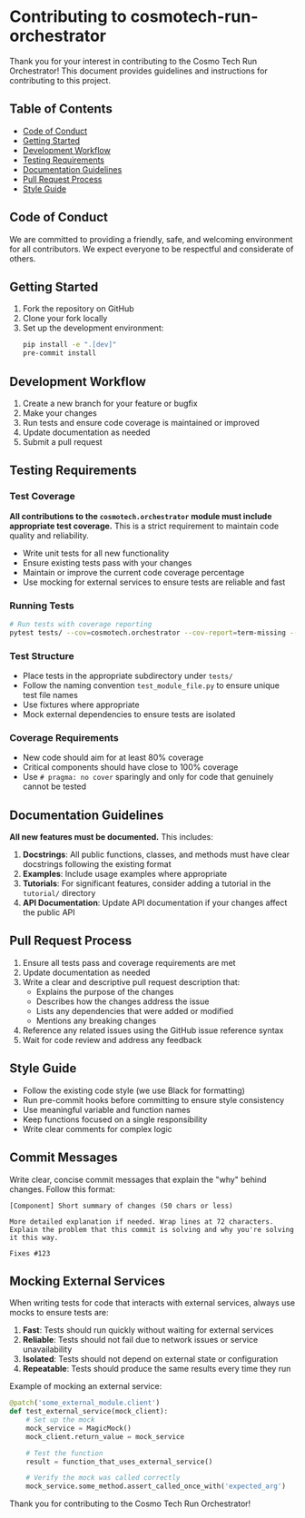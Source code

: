 # Contributing to cosmotech-run-orchestrator

Thank you for your interest in contributing to the Cosmo Tech Run Orchestrator! This document provides guidelines and instructions for contributing to this project.

## Table of Contents

- [Code of Conduct](#code-of-conduct)
- [Getting Started](#getting-started)
- [Development Workflow](#development-workflow)
- [Testing Requirements](#testing-requirements)
- [Documentation Guidelines](#documentation-guidelines)
- [Pull Request Process](#pull-request-process)
- [Style Guide](#style-guide)

## Code of Conduct

We are committed to providing a friendly, safe, and welcoming environment for all contributors. We expect everyone to be respectful and considerate of others.

## Getting Started

1. Fork the repository on GitHub
2. Clone your fork locally
3. Set up the development environment:
   ```bash
   pip install -e ".[dev]"
   pre-commit install
   ```

## Development Workflow

1. Create a new branch for your feature or bugfix
2. Make your changes
3. Run tests and ensure code coverage is maintained or improved
4. Update documentation as needed
5. Submit a pull request

## Testing Requirements

### Test Coverage

**All contributions to the `cosmotech.orchestrator` module must include appropriate test coverage.** This is a strict requirement to maintain code quality and reliability.

- Write unit tests for all new functionality
- Ensure existing tests pass with your changes
- Maintain or improve the current code coverage percentage
- Use mocking for external services to ensure tests are reliable and fast

### Running Tests

```bash
# Run tests with coverage reporting
pytest tests/ --cov=cosmotech.orchestrator --cov-report=term-missing --cov-report=html
```

### Test Structure

- Place tests in the appropriate subdirectory under `tests/`
- Follow the naming convention `test_module_file.py` to ensure unique test file names
- Use fixtures where appropriate
- Mock external dependencies to ensure tests are isolated

### Coverage Requirements

- New code should aim for at least 80% coverage
- Critical components should have close to 100% coverage
- Use `# pragma: no cover` sparingly and only for code that genuinely cannot be tested

## Documentation Guidelines

**All new features must be documented.** This includes:

1. **Docstrings**: All public functions, classes, and methods must have clear docstrings following the existing format
2. **Examples**: Include usage examples where appropriate
3. **Tutorials**: For significant features, consider adding a tutorial in the `tutorial/` directory
4. **API Documentation**: Update API documentation if your changes affect the public API

## Pull Request Process

1. Ensure all tests pass and coverage requirements are met
2. Update documentation as needed
3. Write a clear and descriptive pull request description that:
   - Explains the purpose of the changes
   - Describes how the changes address the issue
   - Lists any dependencies that were added or modified
   - Mentions any breaking changes
4. Reference any related issues using the GitHub issue reference syntax
5. Wait for code review and address any feedback

## Style Guide

- Follow the existing code style (we use Black for formatting)
- Run pre-commit hooks before committing to ensure style consistency
- Use meaningful variable and function names
- Keep functions focused on a single responsibility
- Write clear comments for complex logic

## Commit Messages

Write clear, concise commit messages that explain the "why" behind changes. Follow this format:

```
[Component] Short summary of changes (50 chars or less)

More detailed explanation if needed. Wrap lines at 72 characters.
Explain the problem that this commit is solving and why you're solving
it this way.

Fixes #123
```

## Mocking External Services

When writing tests for code that interacts with external services, always use mocks to ensure tests are:

1. **Fast**: Tests should run quickly without waiting for external services
2. **Reliable**: Tests should not fail due to network issues or service unavailability
3. **Isolated**: Tests should not depend on external state or configuration
4. **Repeatable**: Tests should produce the same results every time they run

Example of mocking an external service:

```python
@patch('some_external_module.client')
def test_external_service(mock_client):
    # Set up the mock
    mock_service = MagicMock()
    mock_client.return_value = mock_service

    # Test the function
    result = function_that_uses_external_service()

    # Verify the mock was called correctly
    mock_service.some_method.assert_called_once_with('expected_arg')
```

Thank you for contributing to the Cosmo Tech Run Orchestrator!
